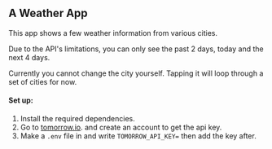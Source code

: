 ## A Weather App

This app shows a few weather information from various cities.

Due to the API's limitations, you can only see the past 2 days, today and the next 4 days.

Currently you cannot change the city yourself. Tapping it will loop through a set of cities for now.


#### Set up:

1. Install the required dependencies.
2. Go to [tomorrow.io](https://www.tomorrow.io/). and create an account to get the api key.
3. Make a `.env` file in and write `TOMORROW_API_KEY=` then add the key after.
